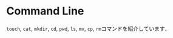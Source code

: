 # Command Line

```touch```, ```cat```, ```mkdir```, ```cd```, ```pwd```, ```ls```, ```mv```, ```cp```, ```rm```コマンドを紹介しています．
